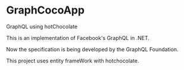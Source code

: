 # GraphCocoApp
GraphQL using hotChocolate

This is an implementation of Facebook's GraphQL in .NET.

Now the specification is being developed by the GraphQL Foundation.

This project uses entity frameWork with hotchocolate.
